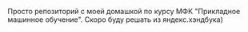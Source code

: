 Просто репозиторий с моей домашкой по курсу МФК "Прикладное машинное обучение". Скоро буду решать из яндекс.хэндбука)
